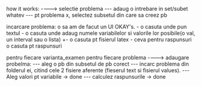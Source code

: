 how it works:
----> selectie problema
--- adaug o intrebare in set/subet whatev
--- pt problema x, selectez subsetul din care sa creez pb

incarcare problema:
o sa am de facut un UI OKAY's. 
    - o casuta unde pun textul
    - o casuta unde adaug numele variabilelor si valorile lor posibile(o val, un interval sau o lista)
    +- o casuta pt fisierul latex
    - ceva pentru raspunsuri
    o casuta pt raspunsuri



pentru fiecare varianta_examen
    pentru fiecare problema
    ----> adaugare probelma:
    --- aleg o pb din subsetul de pb corect
    --- incarc problema din folderul ei, citind cele 2 fisiere aferente (fieserul text si fisierul values).
    --- Aleg valori pt variabile -> done
    --- calculez raspunsurile -> done


